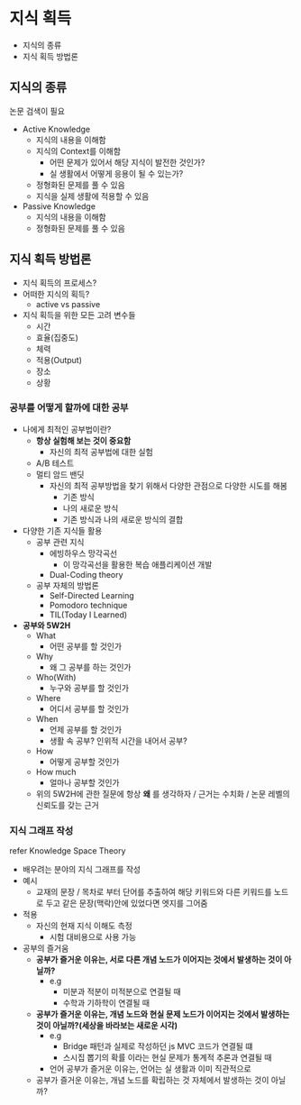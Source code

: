 # 지식 획득

- 지식의 종류
- 지식 획득 방법론

## 지식의 종류

논문 검색이 필요

- Active Knowledge
  - 지식의 내용을 이해함
  - 지식의 Context를 이해함
    - 어떤 문제가 있어서 해당 지식이 발전한 것인가?
    - 실 생활에서 어떻게 응용이 될 수 있는가?
  - 정형화된 문제를 풀 수 있음
  - 지식을 실제 생활에 적용할 수 있음
- Passive Knowledge
  - 지식의 내용을 이해함
  - 정형화된 문제를 풀 수 있음

## 지식 획득 방법론

- 지식 획득의 프로세스?
- 어떠한 지식의 획득?
  - active vs passive
- 지식 획득을 위한 모든 고려 변수들
  - 시간
  - 효율(집중도)
  - 체력
  - 적용(Output)
  - 장소
  - 상황

### 공부를 어떻게 할까에 대한 공부

- 나에게 최적인 공부법이란?
  - **항상 실험해 보는 것이 중요함**
    - 자신의 최적 공부법에 대한 실험
  - A/B 테스트
  - 멀티 암드 밴딧
    - 자신의 최적 공부방법을 찾기 위해서 다양한 관점으로 다양한 시도를 해봄
      - 기존 방식
      - 나의 새로운 방식
      - 기존 방식과 나의 새로운 방식의 결합
- 다양한 기존 지식들 활용
  - 공부 관련 지식
    - 에빙하우스 망각곡선
      - 이 망각곡선을 활용한 복습 애플리케이션 개발
    - Dual-Coding theory
  - 공부 자체의 방법론
    - Self-Directed Learning
    - Pomodoro technique
    - TIL(Today I Learned)
- **공부와 5W2H**
  - What
    - 어떤 공부를 할 것인가
  - Why
    - 왜 그 공부를 하는 것인가
  - Who(With)
    - 누구와 공부를 할 것인가
  - Where
    - 어디서 공부를 할 것인가
  - When
    - 언제 공부를 할 것인가
    - 생활 속 공부? 인위적 시간을 내어서 공부?
  - How
    - 어떻게 공부할 것인가
  - How much
    - 얼마나 공부할 것인가
  - 위의 5W2H에 관한 질문에 항상 **왜** 를 생각하자 / 근거는 수치화 / 논문 레벨의 신뢰도를 갖는 근거

### 지식 그래프 작성

refer Knowledge Space Theory

- 배우려는 분야의 지식 그래프를 작성
- 예시
  - 교재의 문장 / 목차로 부터 단어를 추출하여 해당 키워드와 다른 키워드를 노드로 두고 같은 문장(맥락)안에 있었다면 엣지를 그어줌
- 적용
  - 자신의 현재 지식 이해도 측정
    - 시험 대비용으로 사용 가능
- 공부의 즐거움
  - **공부가 즐거운 이유는, 서로 다른 개념 노드가 이어지는 것에서 발생하는 것이 아닐까?**
    - e.g
      - 미분과 적분이 미적분으로 연결될 때
      - 수학과 기하학이 연결될 때
  - **공부가 즐거운 이유는, 개념 노드와 현실 문제 노드가 이어지는 것에서 발생하는 것이 아닐까?(세상을 바라보는 새로운 시각)**
    - e.g
      - Bridge 패턴과 실제로 작성하던 js MVC 코드가 연결될 떄
      - 스시집 뽑기의 확률 이라는 현실 문제가 통계적 추론과 연결될 때
    - 언어 공부가 즐거운 이유는, 언어는 실 생활과 이미 직관적으로
  - 공부가 즐거운 이유는, 개념 노드를 확립하는 것 자체에서 발생하는 것이 아닐까?
